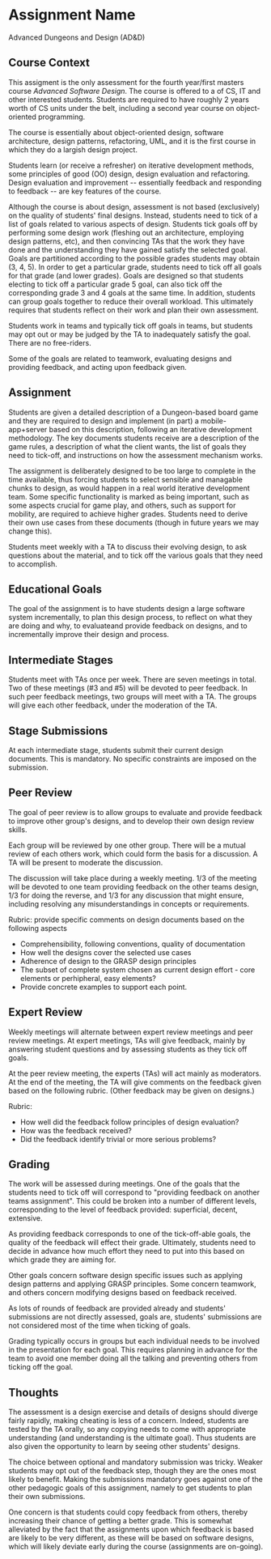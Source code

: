 # Assignment Name

Advanced Dungeons and Design (AD&D)

## Course Context

This assigment is the only assessment for the fourth year/first masters course
_Advanced Software Design_. The course is offered to a of CS, IT and 
other interested students. Students are required to have roughly 2 years worth
of CS units under the belt, including a second year course on object-oriented
programming. 

The course is essentially about object-oriented design, software architecture, design patterns, refactoring,
UML, and it is the first course in which they do a largish design project.

Students learn (or receive a refresher) on iterative development methods,
some principles of good (OO) design, design evaluation and refactoring.
Design evaluation and  improvement -- essentially feedback and responding
to feedback -- are key features of the course.

Although the course is about design, assessment is not based (exclusively) on the quality of
students' final designs. Instead, students need to tick of a list of goals related to various
aspects of design. Students tick goals off by performing some design work 
(fleshing out an architecture, employing design patterns, etc),
and then convincing TAs that the work they have done and the understanding they 
have gained satisfy the selected goal. Goals are partitioned according to
the possible grades students may obtain (3, 4, 5). In order to get a particular grade,
students need to tick off all goals for that grade (and lower grades). 
Goals are designed so that students electing to tick off a particular grade 5 goal,
can also tick off the corresponding grade 3 and 4 goals at the same time. In addition,
students can group goals together to reduce their overall workload. This ultimately
requires that students reflect on their work and plan their own assessment.

Students work in teams and typically tick off goals in teams, but students may opt
out or may be judged by the TA to inadequately satisfy the goal. There are no free-riders.

Some of the goals are related to teamwork, evaluating designs and providing feedback,
and acting upon feedback given.


## Assignment

Students are given a detailed description of a Dungeon-based board game and they are required
to design and implement (in part) a mobile-app+server based on this description, following 
an iterative development methodology.
The key documents students receive are a description of the game rules, a description of what the client wants,
the list of goals they need to tick-off, and instructions on how the assessment mechanism works.

The assignment is deliberately designed to be too large to complete in the time 
available, thus forcing students to select sensible and managable chunks to
design, as would happen in a real world iterative development team.
Some specific functionality is marked as being important, such as some aspects crucial
for game play, and others, such as support for mobility, are required to achieve higher grades.
Students need to derive their own use cases from these documents (though in future years
we may change this). 

Students meet weekly with a TA to discuss their evolving design, to ask questions
about the material, and to tick off the various goals that they need to accomplish.

## Educational Goals

The goal of the assignment is to have students design a large software system
incrementally, to plan this design process, to reflect on what they are
doing and why, to evaluateand provide feedback on designs,
and to incrementally improve their design and process.

## Intermediate Stages

Students meet with TAs once per week. There are seven meetings in total.
Two of these meetings (#3 and #5) will be devoted to peer feedback.
In such peer feedback meetings, two groups will meet with a TA. The groups will 
give each other feedback, under the moderation of the TA. 

## Stage Submissions


At each intermediate stage, students submit their current design documents. 
This is mandatory. No specific constraints are imposed on the submission.

## Peer Review

The goal of peer review is to allow groups to evaluate and provide feedback to improve
other group's designs, and to develop their own design review skills.

Each group will be reviewed by one other group. There will be a mutual review of
each others work, which could form the basis for a discussion. A TA will be
present to moderate the discussion.

The discussion will take place during a weekly meeting. 1/3 of the meeting will be devoted
to one team providing feedback on the other teams design, 1/3 for doing the reverse, and
1/3 for any discussion that might ensure, including resolving any misunderstandings in
concepts or requirements.


Rubric: provide specific comments on design documents based on the following aspects
- Comprehensibility, following conventions, quality of documentation
- How well the designs cover the selected use cases
- Adherence of design to the GRASP design principles
- The subset of complete system chosen as current design effort - core elements or perhipheral, easy elements?
- Provide concrete examples to support each point.

## Expert Review

Weekly meetings will alternate between expert review meetings and peer review meetings.
At expert meetings, TAs will give feedback, mainly by answering student questions and
by assessing students as they tick off goals.

At the peer review meeting, the experts (TAs) will act mainly as moderators.
At the end of the meeting, the TA will give comments on the feedback given
based on the following rubric. (Other feedback may be given on designs.)

Rubric:
- How well did the feedback follow principles of design evaluation?
- How was the feedback received?
- Did the feedback identify trivial or more serious problems?

## Grading

The work will be assessed during meetings. One of the goals that the students need to tick off will 
correspond to "providing feedback on another teams assignment". This could be broken into a number
of different levels, corresponding to the level of feedback provided: superficial, decent, extensive.

As providing feedback corresponds to one of the tick-off-able goals, the quality of the feedback
will effect their grade. Ultimately, students need to decide in advance how much effort they need
to put into this based on which grade they are aiming for.

Other goals concern software design specific issues such as applying design
patterns and applying GRASP principles. Some concern teamwork, and others
concern modifying designs based on feedback received.

As lots of rounds of feedback are provided already and students' submissions are not directly assessed,
goals are, students' submissions are not considered most of the time when ticking of goals.

Grading typically occurs in groups but each individual needs to be involved in the presentation
for each goal. This requires planning in advance for the team to avoid one member doing all
the talking and preventing others from ticking off the goal. 

## Thoughts

The assessment is a design exercise and details of designs should diverge fairly rapidly, making cheating is less of a concern. Indeed, students are tested by the TA orally, so any copying needs to come with appropriate understanding (and understanding is the ultimate goal). Thus students are also given the opportunity to learn by seeing other students' designs.

The choice between optional and mandatory submission was tricky. Weaker students may opt out of the
feedback step, though they are the ones most likely to benefit. 
Making the  submissions mandatory goes against one of the other pedagogic goals of this assignment,
namely to get students to plan their own submissions.

One concern is that students could copy feedback from others, thereby increasing their chance of getting
a better grade. This is somewhat alleviated by the fact that the assignments upon which feedback is based
are likely to be very different, as these will be based on software designs, which will likely deviate
early during the course (assignments are on-going).
